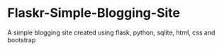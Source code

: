 # Flaskr-Simple-Blogging-Site

A simple blogging site created using flask, python, sqlite, html, css and bootstrap
